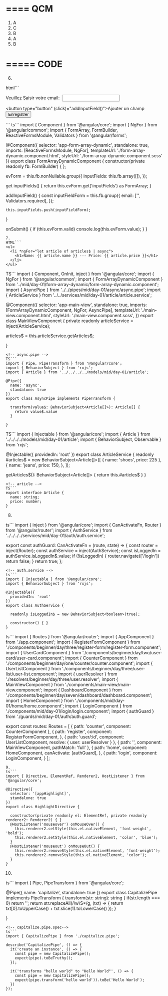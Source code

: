 ====
QCM
====

1. A
2. C
3. B
4. A
5. B

=====
CODE
=====
6.
html```
<form [formGroup]="evForm" (ngSubmit)="onSubmit()">
  <div formArrayName="inputFields">
    <div *ngFor="let field of inputFields.controls; let i = index;">
      <div [formGroupName]="i">
        <label for="email">Veuillez Saisir votre email:&nbsp;</label>
        <input type="text" name="email" id="email" autoComplete="email" formControlName="email" />
      </div>
    </div>
  </div>

  <button type="button" (click)="addInputField()">Ajouter un champ</button>
  <button type="submit">Enregistrer</button>
</form>
```
ts```
import { Component } from '@angular/core';
import { NgFor } from '@angular/common';
import { FormArray, FormBuilder, ReactiveFormsModule, Validators } from '@angular/forms';

@Component({
  selector: 'app-form-array-dynamic',
  standalone: true,
  imports: [ReactiveFormsModule, NgFor],
  templateUrl: './form-array-dynamic.component.html',
  styleUrl: './form-array-dynamic.component.scss'
})
export class FormArrayDynamicComponent {
  constructor(private readonly fb: FormBuilder) { };

  evForm = this.fb.nonNullable.group({
    inputFields: this.fb.array([]),
  });

  get inputFields() {
    return this.evForm.get('inputFields') as FormArray;
  }

  addInputField() {
    const inputFieldForm = this.fb.group({
      email: ['', Validators.required],
    });

    this.inputFields.push(inputFieldForm);
  }

  onSubmit() {
    if (this.evForm.valid)
      console.log(this.evForm.value);
  }
}
```
7. 
HTML```
<ul>
  <li *ngFor="let article of articles$ | async">
    <h1>Name: {{ article.name }} --- Price: {{ article.price }}</h1>
  </li>
</ul>
```
TS```
import { Component, OnInit, inject } from '@angular/core';
import { NgFor } from '@angular/common';
import { FormArrayDynamicComponent } from '../mid/day-01/form-array-dynamic/form-array-dynamic.component';
import { AsyncPipe } from '../../pipes/mid/day-01/async/async.pipe';
import { ArticleService } from '../../services/mid/day-01/article/article.service';

@Component({
  selector: 'app-main-view',
  standalone: true,
  imports: [FormArrayDynamicComponent, NgFor, AsyncPipe],
  templateUrl: './main-view.component.html',
  styleUrl: './main-view.component.scss',
})
export class MainViewComponent {
 private readonly articleService = inject(ArticleService);

  articles$ = this.articleService.getArticles$;

}
```
<!-- async.pipe -->
TS```
import { Pipe, PipeTransform } from '@angular/core';
import { BehaviorSubject } from 'rxjs';
import { Article } from '../../../../models/mid/day-01/article';

@Pipe({
  name: 'async',
  standalone: true
})
export class AsyncPipe implements PipeTransform {

  transform(value$: BehaviorSubject<Article[]>): Article[] {
    return value$.value
  }

}
```
<!-- article.service -->
TS```
import { Injectable } from '@angular/core';
import { Article } from '../../../../models/mid/day-01/article';
import { BehaviorSubject, Observable } from 'rxjs';

@Injectable({
  providedIn: 'root'
})
export class ArticleService {
  readonly #articles$ = new BehaviorSubject<Article[]>([
  {
    name: 'shoes',
    price: 225
  },
  {
    name: 'jeans',
    price: 150,
  },
  ]);

  getArticles$(): BehaviorSubject<Article[]> {
    return this.#articles$
  }
}
```
<!-- article -->
TS```
export interface Article {
  name: string;
  price: number;
}
```
8.
<!-- auth.guard -->
ts```
import { inject } from '@angular/core';
import { CanActivateFn, Router } from '@angular/router';
import { AuthService } from '../../../../services/mid/day-01/auth/auth.service';

export const authGuard: CanActivateFn = (route, state) => {
  const router = inject(Router);
  const authService = inject(AuthService);
  const isLoggedIn = authService.isLoggedIn$.value;
  if (!isLoggedIn) {
    router.navigate(['/login'])
    return false;
  }
  return true;
};
```
<!-- auth.service -->
ts```
import { Injectable } from '@angular/core';
import { BehaviorSubject } from 'rxjs';

@Injectable({
  providedIn: 'root'
})
export class AuthService {

  readonly isLoggedIn$ = new BehaviorSubject<boolean>(true);

  constructor() { }
}
```
<!-- app.routes -->
ts```
import { Routes } from '@angular/router';
import { AppComponent } from './app.component';
import { RegisterFormComponent } from './components/beginner/day/three/register-form/register-form.component';
import { UserCardComponent } from './components/beginner/day/two/user-card/user-card.component';
import { CounterComponent } from './components/beginner/day/one/counter/counter.component';
import { UserListComponent } from './components/beginner/day/three/user-list/user-list.component';
import { userResolver } from './resolvers/beginner/day/three/user.resolver';
import { MainViewComponent } from './components/main-view/main-view.component';
import { DashboardComponent } from './components/beginner/day/seven/dashboard/dashboard.component';
import { HomeComponent } from './components/mid/day-01/home/home.component';
import { LoginComponent } from './components/mid/day-01/login/login.component';
import { authGuard } from './guards/mid/day-01/auth/auth.guard';

export const routes: Routes = [
  {
    path: 'counter',
    component: CounterComponent
  }, 
  {
    path: 'register',
    component: RegisterFormComponent,
  }, 
  {
    path: 'user/:id',
    component: UserListComponent,
    resolve: {
      user: userResolver
    }
  },
  {
    path: '',
    component: MainViewComponent,
    pathMatch: 'full'
  }, 
  {
    path: 'home',
    component: HomeComponent,
    canActivate: [authGuard],
  },
  {
    path: 'login',
    component: LoginComponent,
  }
];
```
9.
ts```
import { Directive, ElementRef, Renderer2, HostListener } from '@angular/core';

@Directive({
  selector: '[appHighlight]',
  standalone: true
})
export class HighlightDirective {

  constructor(private readonly el: ElementRef, private readonly renderer2: Renderer2) { }
  @HostListener('mouseover') onMouseOver() {
    this.renderer2.setStyle(this.el.nativeElement, 'font-weight', 'bold');
    this.renderer2.setStyle(this.el.nativeElement, 'color', 'blue');
  }
  @HostListener('mouseout') onMouseOut() {
    this.renderer2.removeStyle(this.el.nativeElement, 'font-weight');
    this.renderer2.removeStyle(this.el.nativeElement, 'color');
  }
}
```
10.
<!-- capitalize.pipe -->
ts```
import { Pipe, PipeTransform } from '@angular/core';

@Pipe({
  name: 'capitalize',
  standalone: true
})
export class CapitalizePipe implements PipeTransform {
  transform(str: string): string {
    if(str.length === 0)
      return '';
    return str.replaceAll(/\w\S*/g, (txt) => {
      return txt[0].toUpperCase() + txt.slice(1).toLowerCase()
    });
  }

}
```
<!-- capitalize.pipe.spec-->
ts```
import { CapitalizePipe } from './capitalize.pipe';

describe('CapitalizePipe', () => {
  it('create an instance', () => {
    const pipe = new CapitalizePipe();
    expect(pipe).toBeTruthy();
  });

  it('transforms "hello world" to "Hello World"', () => {
    const pipe = new CapitalizePipe();
    expect(pipe.transform('hello world')).toBe('Hello World');
  })
});
```
